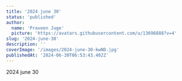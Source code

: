 ```yaml
---
title: '2024 june 30'
status: 'published'
author:
  name: 'Praveen Juge'
  picture: 'https://avatars.githubusercontent.com/u/13696888?v=4'
slug: '2024-june-30'
description: ''
coverImage: '/images/2024-june-30-kwND.jpg'
publishedAt: '2024-06-30T06:53:43.402Z'
---
```


2024 june 30